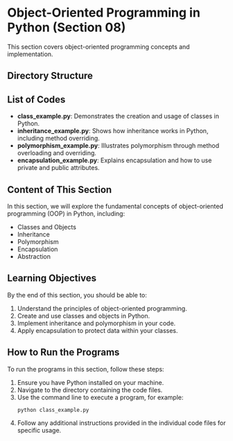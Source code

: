 # Object-Oriented Programming in Python (Section 08)

This section covers object-oriented programming concepts and implementation.

## Directory Structure 

## List of Codes
- **class_example.py**: Demonstrates the creation and usage of classes in Python.
- **inheritance_example.py**: Shows how inheritance works in Python, including method overriding.
- **polymorphism_example.py**: Illustrates polymorphism through method overloading and overriding.
- **encapsulation_example.py**: Explains encapsulation and how to use private and public attributes.

## Content of This Section
In this section, we will explore the fundamental concepts of object-oriented programming (OOP) in Python, including:
- Classes and Objects
- Inheritance
- Polymorphism
- Encapsulation
- Abstraction

## Learning Objectives
By the end of this section, you should be able to:
1. Understand the principles of object-oriented programming.
2. Create and use classes and objects in Python.
3. Implement inheritance and polymorphism in your code.
4. Apply encapsulation to protect data within your classes.

## How to Run the Programs
To run the programs in this section, follow these steps:
1. Ensure you have Python installed on your machine.
2. Navigate to the directory containing the code files.
3. Use the command line to execute a program, for example:
   ```bash
   python class_example.py
   ```
4. Follow any additional instructions provided in the individual code files for specific usage. 